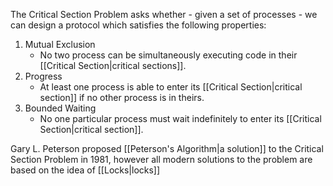 The Critical Section Problem asks whether - given a set of processes - we can design a protocol which satisfies the following properties: 
1. Mutual Exclusion 
   - No two process can be simultaneously executing code in their [[Critical Section|critical sections]]. 
2. Progress 
   - At least one process is able to enter its [[Critical Section|critical section]] if no other process is in theirs. 
3. Bounded Waiting 
   - No one particular process must wait indefinitely to enter its [[Critical Section|critical section]].

Gary L. Peterson proposed [[Peterson's Algorithm|a solution]] to the Critical Section Problem in 1981, however all modern solutions to the problem are based on the idea of [[Locks|locks]]
